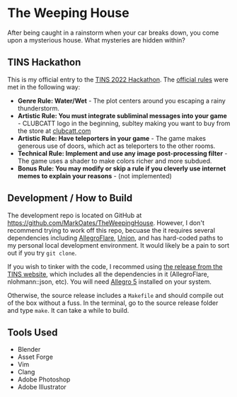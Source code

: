 # The Weeping House

After being caught in a rainstorm when your car breaks down, you come upon a mysterious house.  What mysteries are hidden within?

## TINS Hackathon

This is my official entry to the [TINS 2022 Hackathon](https://tins.amarillion.org/news).  The [official rules](https://tins.amarillion.org/2022/rules/) were met in the following way:

- **Genre Rule: Water/Wet** - The plot centers around you escaping a rainy thunderstorm.
- **Artistic Rule: You must integrate subliminal messages into your game** - CLUBCATT logo in the beginning, subltey making you want to buy from the store at [clubcatt.com](https://clubcatt.com)
- **Artistic Rule: Have teleporters in your game** - The game makes generous use of doors, which act as teleporters to the other rooms.
- **Technical Rule: Implement and use any image post-processing filter** - The game uses a shader to make colors richer and more subdued.
- **Bonus Rule: You may modify or skip a rule if you cleverly use internet memes to explain your reasons** - (not implemented)


## Development / How to Build

The development repo is located on GitHub at https://github.com/MarkOates/TheWeepingHouse. However, I don't recommend trying to work off this repo, becuase the it requires several dependencies including [AllegroFlare](https://github.com/MarkOates/allegro_flare), [Union](https://github.com/MarkOates/union), and has hard-coded paths to my personal local development environment.  It would likely be a pain to sort out if you try `git clone`.

If you wish to tinker with the code, I recommed using [the release from the TINS website](https://tins.amarillion.org/2022/entries/), which includes all the dependencies in it (AllegroFlare, nlohmann::json, etc).  You will need [Allegro 5](https://github.com/liballeg/allegro5) installed on your system.

Otherwise, the source release includes a `Makefile` and should compile out of the box without a fuss.  In the terminal, go to the source release folder and type `make`.  It can take a while to build.

## Tools Used

- Blender
- Asset Forge
- Vim
- Clang
- Adobe Photoshop
- Adobe Illustrator
